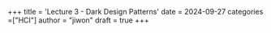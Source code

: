 +++
title = 'Lecture 3 - Dark Design Patterns'
date = 2024-09-27
categories =["HCI"]
author = "jiwon"
draft = true
+++
